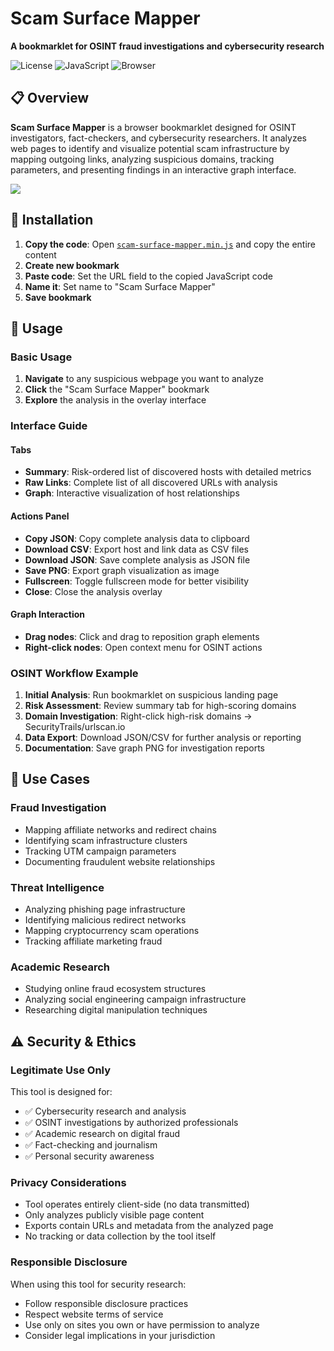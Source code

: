 # Scam Surface Mapper

**A bookmarklet for OSINT fraud investigations and cybersecurity research**

![License](https://img.shields.io/badge/license-MIT-blue.svg)
![JavaScript](https://img.shields.io/badge/language-JavaScript-yellow.svg)
![Browser](https://img.shields.io/badge/platform-Browser-green.svg)

## 📋 Overview

**Scam Surface Mapper** is a browser bookmarklet designed for OSINT investigators, fact-checkers, and cybersecurity researchers. It analyzes web pages to identify and visualize potential scam infrastructure by mapping outgoing links, analyzing suspicious domains, tracking parameters, and presenting findings in an interactive graph interface.

<img src="https://github.com/user-attachments/assets/7cdfd661-a825-44d1-a274-8fc614add076" />

## 🚀 Installation

1. **Copy the code**: Open [`scam-surface-mapper.min.js`](scam-surface-mapper.min.js) and copy the entire content
2. **Create new bookmark**
3. **Paste code**: Set the URL field to the copied JavaScript code
4. **Name it**: Set name to "Scam Surface Mapper"
5. **Save bookmark**

## 📖 Usage

### Basic Usage
1. **Navigate** to any suspicious webpage you want to analyze
2. **Click** the "Scam Surface Mapper" bookmark
3. **Explore** the analysis in the overlay interface

### Interface Guide

#### **Tabs**
- **Summary**: Risk-ordered list of discovered hosts with detailed metrics
- **Raw Links**: Complete list of all discovered URLs with analysis
- **Graph**: Interactive visualization of host relationships

#### **Actions Panel**
- **Copy JSON**: Copy complete analysis data to clipboard
- **Download CSV**: Export host and link data as CSV files  
- **Download JSON**: Save complete analysis as JSON file
- **Save PNG**: Export graph visualization as image
- **Fullscreen**: Toggle fullscreen mode for better visibility
- **Close**: Close the analysis overlay

#### **Graph Interaction**
- **Drag nodes**: Click and drag to reposition graph elements
- **Right-click nodes**: Open context menu for OSINT actions

### OSINT Workflow Example

1. **Initial Analysis**: Run bookmarklet on suspicious landing page
2. **Risk Assessment**: Review summary tab for high-scoring domains
3. **Domain Investigation**: Right-click high-risk domains → SecurityTrails/urlscan.io
4. **Data Export**: Download JSON/CSV for further analysis or reporting
5. **Documentation**: Save graph PNG for investigation reports

## 🎯 Use Cases

### **Fraud Investigation**
- Mapping affiliate networks and redirect chains
- Identifying scam infrastructure clusters  
- Tracking UTM campaign parameters
- Documenting fraudulent website relationships

### **Threat Intelligence**
- Analyzing phishing page infrastructure
- Identifying malicious redirect networks
- Mapping cryptocurrency scam operations
- Tracking affiliate marketing fraud

### **Academic Research**
- Studying online fraud ecosystem structures
- Analyzing social engineering campaign infrastructure
- Researching digital manipulation techniques

## ⚠️ Security & Ethics

### **Legitimate Use Only**
This tool is designed for:
- ✅ Cybersecurity research and analysis
- ✅ OSINT investigations by authorized professionals  
- ✅ Academic research on digital fraud
- ✅ Fact-checking and journalism
- ✅ Personal security awareness

### **Privacy Considerations**
- Tool operates entirely client-side (no data transmitted)
- Only analyzes publicly visible page content
- Exports contain URLs and metadata from the analyzed page
- No tracking or data collection by the tool itself

### **Responsible Disclosure**
When using this tool for security research:
- Follow responsible disclosure practices
- Respect website terms of service
- Use only on sites you own or have permission to analyze
- Consider legal implications in your jurisdiction
